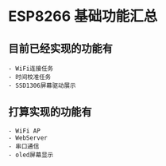 # ESP8266 基础功能汇总

## 目前已经实现的功能有

    - WiFi连接任务
    - 时间校准任务
    - SSD1306屏幕驱动展示

## 打算实现的功能有

    - WiFi AP
    - WebServer
    - 串口通信
    - oled屏幕显示

